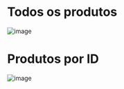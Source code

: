 # Todos os produtos
![image](https://github.com/user-attachments/assets/8cce9ae1-a541-4aaf-8668-33ac9b4a88ea)

# Produtos por ID
![image](https://github.com/user-attachments/assets/82c958eb-78f7-4543-a9a1-b5c2d1645315)
